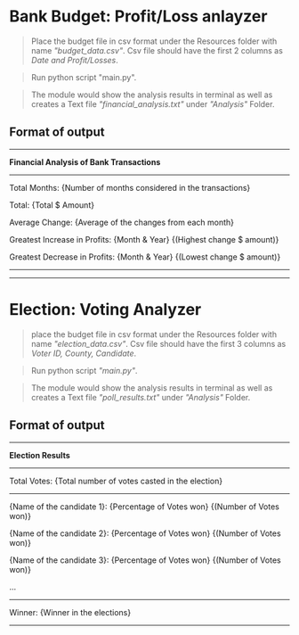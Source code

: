 
# Bank Budget: Profit/Loss anlayzer
> Place the budget file in csv format under the Resources folder with name _"budget_data.csv"_. Csv file should have the first 2 columns as _Date and Profit/Losses_.

> Run python script "main.py".

> The module would show the analysis results in terminal as well as creates a Text file _"financial_analysis.txt"_ under _"Analysis"_ Folder.

## Format of output
--------------------------------------------------
**Financial Analysis of Bank Transactions**

--------------------------------------------------
Total Months: {Number of months considered in the transactions}

Total: {Total $ Amount}

Average Change: {Average of the changes from each month}

Greatest Increase in Profits: {Month & Year} {(Highest change $ amount)}

Greatest Decrease in Profits: {Month & Year} {(Lowest change $ amount)}

--------------------------------------------------
--------------------------------------------------

# Election: Voting Analyzer
> place the budget file in csv format under the Resources folder with name _"election_data.csv"_. Csv file should have the first 3 columns as _Voter ID, County, Candidate_.

> Run python script _"main.py"_.

> The module would show the analysis results in terminal as well as creates a Text file _"poll_results.txt"_ under _"Analysis"_ Folder.

## Format of output
--------------------------------------------------
**Election Results**

--------------------------------------------------

Total Votes: {Total number of votes casted in the election}

--------------------------------------------------
{Name of the candidate 1}: {Percentage of Votes won} {(Number of Votes won)}

{Name of the candidate 2}: {Percentage of Votes won} {(Number of Votes won)}

{Name of the candidate 3}: {Percentage of Votes won} {(Number of Votes won)}

...

--------------------------------------------------
Winner: {Winner in the elections}

--------------------------------------------------
